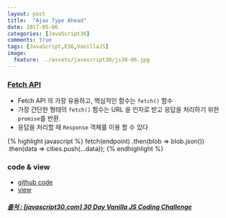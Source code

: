 ```yaml
---
layout: post
title:  "Ajax Type Ahead"
date: 2017-05-06
categories: [JavaScript30]
comments: true
tags: [JavaScript,ES6,VanillaJS]
image:
  feature: ../assets/javascript30/js30-06.jpg
---
```


### [Fetch API](http://hacks.mozilla.or.kr/2015/05/this-api-is-so-fetching/)
- Fetch API 의 가장 유용하고, 핵심적인 함수는 `fetch()` 함수
- 가장 간단한 형태의 `fetch()` 함수는 URL 을 인자로 받고 응답을 처리하기 위한 `promise`를 반환.
- 응답을 처리할 때 `Response` 객체를 이용 할 수 있다

<!--more-->

{% highlight javascript %}
fetch(endpoint)
    .then(blob => blob.json())
    .then(data => cities.push(...data));
{% endhighlight %}

### code & view
- [github code](https://github.com/rockquai/JavaScript30/blob/master/06-Ajax%20Type%20Ahead/script.js)
- [view](https://rockquai.github.io/JavaScript30/06-Ajax%20Type%20Ahead/)

##### [출처 : [javascript30.com] 30 Day Vanilla JS Coding Challenge](https://javascript30.com/)
